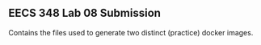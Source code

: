## EECS 348 Lab 08 Submission

Contains the files used to generate two distinct (practice) docker images.
